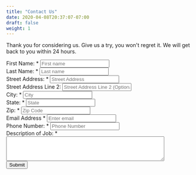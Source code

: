 ```yaml
---
title: "Contact Us"
date: 2020-04-08T20:37:07-07:00
draft: false
weight: 1
---
```

<section id="form-jumbotron">
    <div class="container jumbotron">
        <p>Thank you for considering us. Give us a try, you won't regret it. We will get back to you within 24 hours.</p>
    </div>
</section>
<form action="https://formspree.io/kjwensman@lcmail.lcsc.edu" method="POST">
    <div class="form-group">
        <div class="form-row">
            <div class="col">
            <label for="first_name">First Name: *</label>
            <input id="first_name" type="text" class="form-control" placeholder="First name" name="first_name" required>
            </div>
            <div class="col">
            <label for="last_name">Last Name: *</label>
            <input type="text" id="last_name" class="form-control" placeholder="Last name" name="last_name" required>
        </div>
        </div>
    </div>
    <div class="form-group">
        <div class="form-row">
            <div class="col">
                <label for="street_address">Street Address: *</label>
                <input type="text" class="form-control" id="street_address" placeholder="Street Address" name="street_address" required>
            </div>
            <div class="col">
                <label for="street_address_line2">Street Address Line 2: </label>
                <input type="text" class="form-control" id="street_address_line2" placeholder="Street Address Line 2 (Optional)" name="street_address_line2">
            </div>
        </div>
        <div class="form-row">
            <div class="col-7">
                <label for="city">City: *</label>
                <input type="text" class="form-control" id="city" placeholder="City" name="city" required>
            </div>
            <div class="col">
                <label for="state">State: *</label>
                <input type="text" class="form-control" id="state" placeholder="State" name="state" required>
            </div>
            <div class="col">
                <label for="zip_code">Zip: *</label>
                <input id="zip_code" type="text" class="form-control" placeholder="Zip Code" name="zip_code" inputmode="numeric" pattern="^(?(^00000(|-0000))|(\d{5}(|-\d{4})))$" required>
            </div>
        </div>
    </div>
    <div class="form-group">
        <div class="form-row">
            <div class="col">
                <label for="email">Email Address *</label>
                <input type="email" class="form-control" id="email" placeholder="Enter email" name="email" required>
            </div>
            <div class="col">
                <label for="phone_number">Phone Number: *</label>
                <input type="tel" class="form-control" id="phone_number" placeholder="Phone Number" name="phone_number" required>
            </div>
        </div>
    </div>
    <div class="form-group">
        <label for="description">Description of Job: *</label>
        <textarea id="description" rows="4" cols="50" class="form-control" name="description" required></textarea>
    </div>
    <div class="text-center">
        <button type="submit" class="btn btn-primary">Submit</button>
    </div>
</form>
